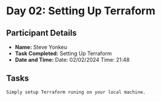 # Day 02: Setting Up Terraform

## Participant Details
- **Name:** Steve Yonkeu
- **Task Completed:** Setting Up Terraform
- **Date and Time:** Date: 02/02/2024 Time: 21:48

## Tasks
    Simply setup Terraform runing on your local machine.


